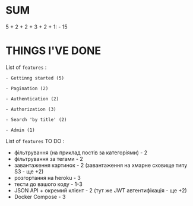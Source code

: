 # SUM

5 + 2 + 2 + 3 + 2 + 1:
    - 15

# THINGS I'VE DONE

List of `features` :

    - Gettinng started (5)

    - Pagination (2)

    - Authentication (2)

    - Authorization (3)

    - Search 'by title' (2)

    - Admin (1)

List of `features` TO DO :

- фільтрування (на приклад постів за категоріями) - 2
- фільтрування за тегами - 2
- завантаження картинок - 2 (завантаження на хмарне сховище типу S3 - ще +2)
- розгортання на heroku - 3
- тести до вашого коду - 1-3
- JSON API + окремий клієнт - 2 (тут же JWT автентифікація - ще +2)
- Docker Compose - 3